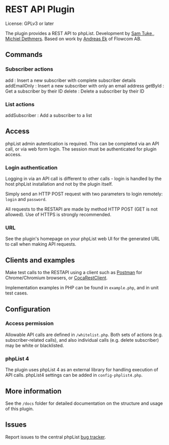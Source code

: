 # REST API Plugin

License: GPLv3 or later

The plugin provides a REST API to phpList. Development by [Sam Tuke,](http://samtuke.com), [Michiel Dethmers](http://phplist.com). Based on work by [Andreas Ek](https://twitter.com/ekandreas) of Flowcom AB.

## Commands

### Subscriber actions

add
:   Insert a new subscriber with complete subscriber details
addEmailOnly
:   Insert a new subscriber with only an email address
getById
:   Get a subscriber by their ID
delete
:   Delete a subscriber by their ID

### List actions

addSubscriber
:   Add a subscriber to a list

Access
------

phpList admin autentication is required. This can be completed via an
API call, or via web form login. The session must be authenticated for
plugin access.

### Login authentication

Logging in via an API call is different to other calls - login is
handled by the host phpList installation and not by the plugin itself.

Simply send an HTTP POST request with two parameters to login remotely:
`login` and `password`.

All requests to the RESTAPI are made by method HTTP POST (GET is not
    allowed). Use of HTTPS is strongly recommended.

### URL

See the plugin's homepage on your phpList web UI for the generated URL to call when making API requests.

## Clients and examples

Make test calls to the RESTAPI using a client such as
[Postman](https://chrome.google.com/webstore/detail/postman-rest-client/fdmmgilgnpjigdojojpjoooidkmcomcm?hl=en)
for Chrome/Chromium browsers, or
[CocaRestClient](https://mmattozzi.github.io/cocoa-rest-client/).

Implementation examples in PHP can be found in `example.php`, and in
unit test cases.

## Configuration

### Access permission

Allowable API calls are defined in `/whitelist.php`. Both sets of actions
(e.g. subscriber-related calls), and also individual calls (e.g. delete
    subscriber) may be white or blacklisted.

### phpList 4

The plugin uses phpList 4 as an external library for handling execution
of API calls. phpList4 settings can be added in `config-phplist4.php`.

## More information

See the `/docs` folder for detailed documentation on the structure and usage of this plugin.

## Issues

Report issues to the central phpList [bug
tracker](https://mantis.phplist.com/).
